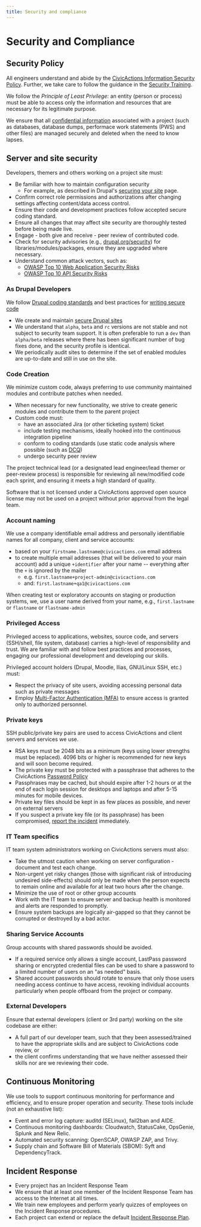 ```yaml
---
title: Security and compliance
---
```


# Security and Compliance

## Security Policy

All engineers understand and abide by the [CivicActions Information Security Policy](../../company-policies/security.md). Further, we take care to follow the guidance in the [Security Training](../../company-policies/new-hire-orientation/security-training.md).

We follow the _Principle of Least Privilege_: an entity (person or process) must be able to access only the information and resources that are necessary for its legitimate purpose.

We ensure that all [confidential information](../../company-policies/security.md#confidential-information-agreement) associated with a project (such as databases, database dumps, performace work statements (PWS) and other files) are managed securely and deleted when the need to know lapses.

## Server and site security

Developers, themers and others working on a project site must:

-   Be familiar with how to maintain configuration security
    -   For example, as described in Drupal's [securing your site](https://drupal.org/security/secure-configuration) page.
-   Confirm correct role permissions and authorizations after changing settings affecting content/data access control.
-   Ensure their code and development practices follow accepted secure coding standard.
-   Ensure all changes that may affect site security are thoroughly tested before being made live.
-   Engage - both give and receive - peer review of contributed code.
-   Check for security advisories (e.g., [drupal.org/security](https://drupal.org/security)) for libraries/modules/packages, ensure they are upgraded where necessary.
-   Understand common attack vectors, such as:
    -   [OWASP Top 10 Web Application Security Risks](https://owasp.org/www-project-top-ten/)
    -   [OWASP Top 10 API Security Risks](https://owasp.org/API-Security/editions/2023/en/0x11-t10/)

### As Drupal Developers

We follow [Drupal coding standards](https://www.drupal.org/docs/develop/standards) and best practices for [writing secure code](https://www.drupal.org/docs/administering-a-drupal-site/security-in-drupal/writing-secure-code-for-drupal)

-   We create and maintain [secure Drupal sites](https://www.drupal.org/docs/administering-a-drupal-site/security-in-drupal)
-   We understand that `alpha`, `beta` and `rc` versions are not stable and not subject to security team support. It is often preferable to run a `dev` than `alpha/beta` releases where there has been significant number of bug fixes done, and the security profile is identical.
-   We periodically audit sites to determine if the set of enabled modules are up-to-date and still in use on the site.

### Code Creation

We minimize custom code, always preferring to use community maintained modules and contribute patches when needed.

-   When necessary for new functionality, we strive to create generic modules and contribute them to the parent project
-   Custom code must:
    -   have an associated Jira (or other ticketing system) ticket
    -   include testing mechanisms, ideally hooked into the continuous integration pipeline
    -   conform to coding standards (use static code analysis where possible (such as [DCQ](https://www.drupal.org/project/dcq))
    -   undergo security peer review

The project technical lead (or a designated lead engineer/lead themer or peer-review process) is responsible for reviewing all new/modified code each sprint, and ensuring it meets a high standard of quality.

Software that is not licensed under a CivicActions approved open source license may not be used on a project without prior approval from the legal team.

### Account naming

We use a company identifiable email address and personally identifiable names for all company, client and service accounts:

-   based on your `firstname.lastname@civicactions.com` email address
-   to create multiple email addresses (that will be delivered to your main account) add a unique `+identifier` after your name -- everything after the `+` is ignored by the mailer
    -   e.g. `first.lastname+project-admin@civicactions.com`
    -   and: `first.lastname+qa1@civicactions.com`

When creating test or exploratory accounts on staging or production systems, we, use a user name derived from your name, e.g., `first.lastname` or `flastname` or `flastname-admin`

### Privileged Access

Privileged access to applications, websites, source code, and servers (SSH/shell, file system, database) carries a high-level of responsibility and trust. We are familiar with and follow best practices and processes, engaging our professional development and developing our skills.

Privileged account holders (Drupal, Moodle, Ilias, GNU/Linux SSH, etc.) must:
-   Respect the privacy of site users, avoiding accessing personal data such as private messages
-   Employ [Multi-Factor Authentication (MFA)](../../common-practices-tools/security/README.md#use-multi-factor-authentication-mfa) to ensure access is granted only to authorized personnel.

### Private keys

SSH public/private key pairs are used to access CivicActions and client servers and services we use.

-   RSA keys must be 2048 bits as a minimum (keys using lower strengths must be replaced). 4096 bits or higher is recommended for new keys and will soon become required.
-   The private key must be protected with a passphrase that adheres to the CivicActions [Password Policy](../../company-policies/security.md#password-policy)
-   Passphrases may be cached, but should expire after 1-2 hours or at the end of each login session for desktops and laptops and after 5-15 minutes for mobile devices.
-   Private key files should be kept in as few places as possible, and never on external servers
-   If you suspect a private key file (or its passphrase) has been compromised, [report the incident](../../common-practices-tools/security/incidents.md#reporting-an-incident) immediately.

### IT Team specifics

IT team system administrators working on CivicActions servers must also:

-   Take the utmost caution when working on server configuration - document and test each change.
-   Non-urgent yet risky changes (those with significant risk of introducing undesired side-effects) should only be made when the person expects to remain online and available for at leat two hours after the change.
-   Minimize the use of root or other group accounts
-   Work with the IT team to ensure server and backup health is monitored and alerts are responded to promptly.
-   Ensure system backups are logically air-gapped so that they cannot be corrupted or destroyed by a bad actor.

### Sharing Service Accounts

Group accounts with shared passwords should be avoided.

-   If a required service only allows a single account, LastPass password sharing or encrypted credential files can be used to share a password to a limited number of users on an "as needed" basis.
-   Shared account passwords should rotate to ensure that only those users needing access continue to have access, revoking individual accounts particularly when people offboard from the project or company.

### External Developers

Ensure that external developers (client or 3rd party) working on the site codebase are either:
-   A full part of our developer team, such that they been assessed/trained to have the appropriate skills and are subject to CivicActions code review, or
-   the client confirms understanding that we have neither assessed their skills nor are we reviewing their code.

## Continuous Monitoring

We use tools to support continuous monitoring for performance and efficiency, and to ensure proper operation and security. These tools include (not an exhaustive list):

-   Event and error log capture: auditd (SELinux), fail2ban and AIDE.
-   Continuous monitoring dashboards: Cloudwatch, StatusCake, OpsGenie, Splunk and New Relic.
-   Automated security scanning: OpenSCAP, OWASP ZAP, and Trivy.
-   Supply chain and Software Bill of Materials (SBOM): Syft and DependencyTrack.

## Incident Response

-   Every project has an Incident Response Team
-   We ensure that at least one member of the Incident Response Team has access to the Internet at all times.
-   We train new employees and perform yearly quizzes of employees on the Incident Response procedures.
-   Each project can extend or replace the default [Incident Response Plan](../../common-practices-tools/security/incident-response-plan.md).
